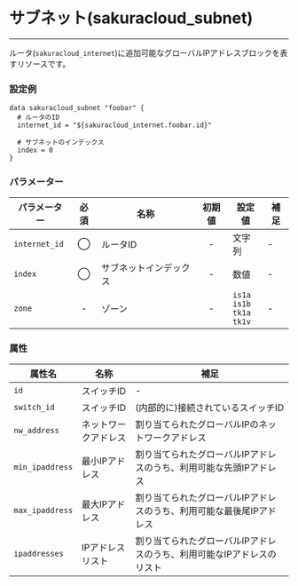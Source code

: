 # サブネット(sakuracloud_subnet)

---

ルータ(`sakuracloud_internet`)に追加可能なグローバルIPアドレスブロックを表すリソースです。  

### 設定例

```hcl
data sakuracloud_subnet "foobar" {
  # ルータのID
  internet_id = "${sakuracloud_internet.foobar.id}"

  # サブネットのインデックス
  index = 0
}
```

### パラメーター

|パラメーター         |必須  |名称                |初期値     |設定値                    |補足                                          |
|-------------------|:---:|--------------------|:--------:|------------------------|----------------------------------------------|
| `internet_id`     | ◯   | ルータID              | -        | 文字列                  | - |
| `index`           | ◯   | サブネットインデックス  | - | 数値 | - |
| `zone` | - | ゾーン | - | `is1a`<br />`is1b`<br />`tk1a`<br />`tk1v` | - |

### 属性

|属性名                | 名称                    | 補足                                        |
|---------------------|------------------------|--------------------------------------------|
| `id`                | スイッチID               | -                                          |
| `switch_id`         | スイッチID              | (内部的に)接続されているスイッチID              |
| `nw_address`        | ネットワークアドレス      | 割り当てられたグローバルIPのネットワークアドレス |
| `min_ipaddress`  | 最小IPアドレス           | 割り当てられたグローバルIPアドレスのうち、利用可能な先頭IPアドレス |
| `max_ipaddress`  | 最大IPアドレス           | 割り当てられたグローバルIPアドレスのうち、利用可能な最後尾IPアドレス |
| `ipaddresses`    | IPアドレスリスト         | 割り当てられたグローバルIPアドレスのうち、利用可能なIPアドレスのリスト |
